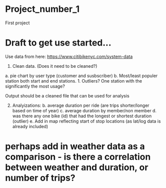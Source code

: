 # Project_number_1
First project


# Draft to get use started...
Use data from here:
https://www.citibikenyc.com/system-data

1. Clean data. (Does it need to be cleaned?)

a. pie chart by user type (customer and susbscriber)
b. Most/least populer station both start and end stations.
    1. Outliers?  One station with the significantly the most usage?

Output should be a cleaned file that can be used for analysis

2. Analyizations:
b. average duration per ride (are trips shorter/longer based on time of year)
c. average duration by member/non member
d. was there any one bike (id) that had the longest or shortest duration (outlier)
e. Add in map reflecting start of stop locations (as lat/log data is already included)

 # perhaps add in weather data as a comparison - is there a correlation between weather and duration, or number of trips?